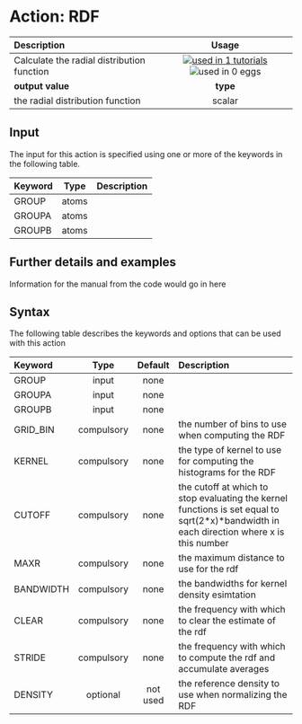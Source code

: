 # Action: RDF

| Description    | Usage |
|:--------|:--------:|
| Calculate the radial distribution function | [![used in 1 tutorials](https://img.shields.io/badge/tutorials-1-green.svg)](https://www.plumed-tutorials.org/browse.html?search=RDF)![used in 0 eggs](https://img.shields.io/badge/nest-0-red.svg)|
 | **output value** | **type** |
| the radial distribution function | scalar |

## Input

The input for this action is specified using one or more of the keywords in the following table.

| Keyword |  Type | Description |
|:--------|:------:|:-----------|
| GROUP | atoms |  |
| GROUPA | atoms |  |
| GROUPB | atoms |  |


## Further details and examples 
Information for the manual from the code would go in here 
## Syntax 
The following table describes the keywords and options that can be used with this action 

| Keyword | Type | Default | Description |
|:-------|:----:|:-------:|:-----------|
| GROUP | input | none |  |
| GROUPA | input | none |  |
| GROUPB | input | none |  |
| GRID_BIN | compulsory | none | the number of bins to use when computing the RDF |
| KERNEL | compulsory | none |  the type of kernel to use for computing the histograms for the RDF |
| CUTOFF | compulsory | none |  the cutoff at which to stop evaluating the kernel functions is set equal to sqrt(2*x)*bandwidth in each direction where x is this number |
| MAXR | compulsory | none | the maximum distance to use for the rdf |
| BANDWIDTH | compulsory | none | the bandwidths for kernel density esimtation |
| CLEAR | compulsory | none |  the frequency with which to clear the estimate of the rdf |
| STRIDE | compulsory | none |  the frequency with which to compute the rdf and accumulate averages |
| DENSITY | optional | not used | the reference density to use when normalizing the RDF |
